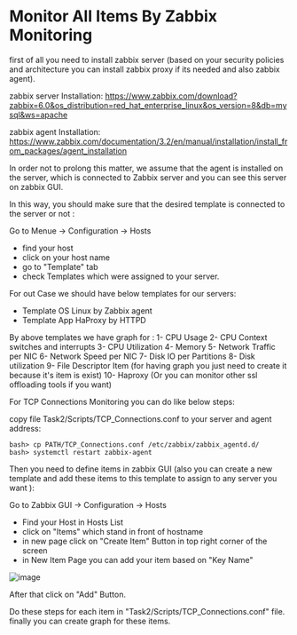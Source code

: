 # Monitor All Items By Zabbix Monitoring

first of all you need to install zabbix server (based on your security policies and architecture you can install zabbix proxy if its needed and also zabbix agent).

zabbix server Installation: <https://www.zabbix.com/download?zabbix=6.0&os_distribution=red_hat_enterprise_linux&os_version=8&db=mysql&ws=apache>

zabbix agent Installation: <https://www.zabbix.com/documentation/3.2/en/manual/installation/install_from_packages/agent_installation>

In order not to prolong this matter, we assume that the agent is installed on the server, which is connected to Zabbix server and you can see this server on zabbix GUI.

In this way, you should make sure that the desired template is connected to the server or not :

Go to Menue -> Configuration -> Hosts
* find your host
* click on your host name
* go to "Template" tab
* check Templates which were assigned to your server.

For out Case we should have below templates for our servers:
* Template OS Linux by Zabbix agent
* Template App HaProxy by HTTPD

By above templates we have graph for :
1- CPU Usage
2- CPU Context switches and interrupts
3- CPU Utilization
4- Memory
5- Network Traffic per NIC
6- Network Speed per NIC
7- Disk IO per Partitions
8- Disk utilization
9- File Descriptor Item (for having graph you just need to create it because it's item is exist)
10- Haproxy (Or you can monitor other ssl offloading tools if you want)


For TCP Connections Monitoring you can do like below steps:

copy file Task2/Scripts/TCP_Connections.conf to your server and agent address:
```
bash> cp PATH/TCP_Connections.conf /etc/zabbix/zabbix_agentd.d/
bash> systemctl restart zabbix-agent
```

Then you need to define items in zabbix GUI (also you can create a new template and add these items to this template to assign to any server you want ):

Go to Zabbix GUI -> Configuration -> Hosts
* Find your Host in Hosts List
* click on "Items" which stand in front of hostname
* in new page click on "Create Item" Button in top right corner of the screen 
* in New Item Page you can add your item based on "Key Name" 

![image](https://user-images.githubusercontent.com/92629629/159121766-526186af-b567-430b-b77a-7234eb281871.png)


After that click on "Add" Button.

Do these steps for each item in "Task2/Scripts/TCP_Connections.conf" file. finally you can create graph for these items.

